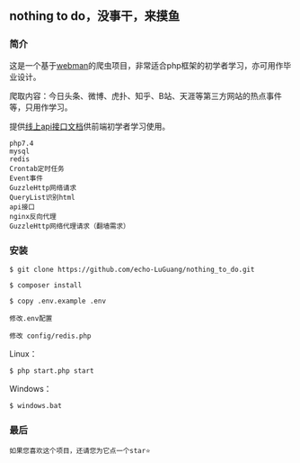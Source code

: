 ## nothing to do，没事干，来摸鱼

### 简介

这是一个基于[webman](https://www.workerman.net/webman)的爬虫项目，非常适合php框架的初学者学习，亦可用作毕业设计。

爬取内容：今日头条、微博、虎扑、知乎、B站、天涯等第三方网站的热点事件等，只用作学习。

提供[线上api接口文档](./public/api.md)供前端初学者学习使用。

````
php7.4
mysql
redis
Crontab定时任务
Event事件
GuzzleHttp网络请求
QueryList识别html
api接口
nginx反向代理
GuzzleHttp网络代理请求（翻墙需求）
````

### 安装

```
$ git clone https://github.com/echo-LuGuang/nothing_to_do.git
```

```
$ composer install
```

```
$ copy .env.example .env

修改.env配置

修改 config/redis.php
```

Linux：

```
$ php start.php start
```

Windows：

```
$ windows.bat
```

### 最后

`如果您喜欢这个项目，还请您为它点一个star⭐`